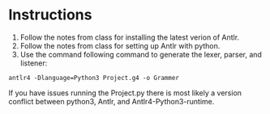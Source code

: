 # Instructions

1. Follow the notes from class for installing the latest verion of Antlr.
2. Follow the notes from class for setting up Antlr with python.
3. Use the command following command to generate the lexer, parser, and listener: 
```
antlr4 -Dlanguage=Python3 Project.g4 -o Grammer
```

If you have issues running the Project.py there is most likely a version conflict between python3, Antlr, and Antlr4-Python3-runtime.